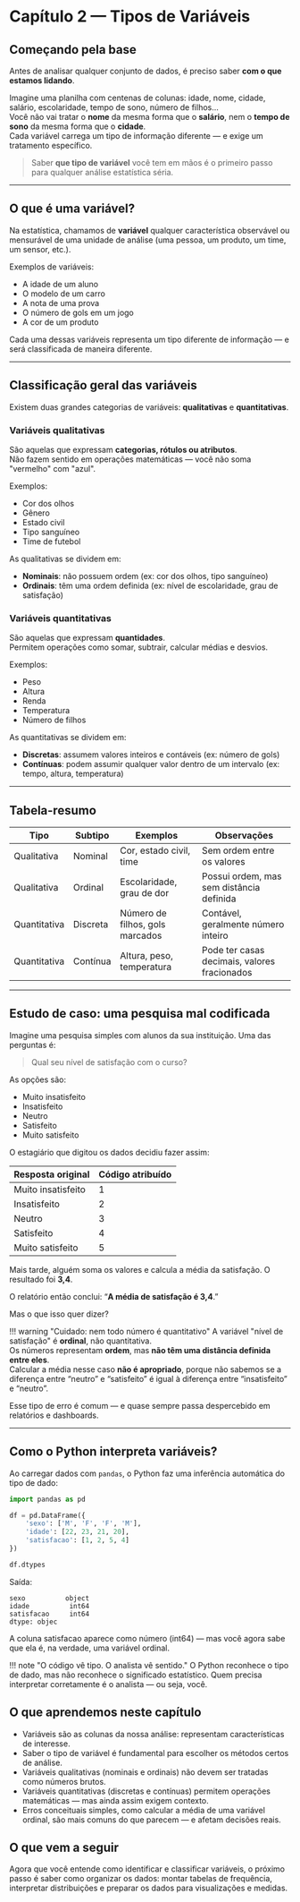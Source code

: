 # Capítulo 2 — Tipos de Variáveis

## Começando pela base

Antes de analisar qualquer conjunto de dados, é preciso saber **com o que estamos lidando**.

Imagine uma planilha com centenas de colunas: idade, nome, cidade, salário, escolaridade, tempo de sono, número de filhos...  
Você não vai tratar o **nome** da mesma forma que o **salário**, nem o **tempo de sono** da mesma forma que o **cidade**.  
Cada variável carrega um tipo de informação diferente — e exige um tratamento específico.

> Saber **que tipo de variável** você tem em mãos é o primeiro passo para qualquer análise estatística séria.

---

## O que é uma variável?

Na estatística, chamamos de **variável** qualquer característica observável ou mensurável de uma unidade de análise (uma pessoa, um produto, um time, um sensor, etc.).

Exemplos de variáveis:

- A idade de um aluno
- O modelo de um carro
- A nota de uma prova
- O número de gols em um jogo
- A cor de um produto

Cada uma dessas variáveis representa um tipo diferente de informação — e será classificada de maneira diferente.

---

## Classificação geral das variáveis

Existem duas grandes categorias de variáveis: **qualitativas** e **quantitativas**.

### Variáveis qualitativas

São aquelas que expressam **categorias, rótulos ou atributos**.  
Não fazem sentido em operações matemáticas — você não soma "vermelho" com "azul".

Exemplos:
- Cor dos olhos
- Gênero
- Estado civil
- Tipo sanguíneo
- Time de futebol

As qualitativas se dividem em:

- **Nominais**: não possuem ordem (ex: cor dos olhos, tipo sanguíneo)
- **Ordinais**: têm uma ordem definida (ex: nível de escolaridade, grau de satisfação)

### Variáveis quantitativas

São aquelas que expressam **quantidades**.  
Permitem operações como somar, subtrair, calcular médias e desvios.

Exemplos:
- Peso
- Altura
- Renda
- Temperatura
- Número de filhos

As quantitativas se dividem em:

- **Discretas**: assumem valores inteiros e contáveis (ex: número de gols)
- **Contínuas**: podem assumir qualquer valor dentro de um intervalo (ex: tempo, altura, temperatura)

---

## Tabela-resumo

| Tipo         | Subtipo   | Exemplos                        | Observações                                |
|--------------|-----------|----------------------------------|---------------------------------------------|
| Qualitativa  | Nominal   | Cor, estado civil, time         | Sem ordem entre os valores                  |
| Qualitativa  | Ordinal   | Escolaridade, grau de dor       | Possui ordem, mas sem distância definida    |
| Quantitativa | Discreta  | Número de filhos, gols marcados | Contável, geralmente número inteiro         |
| Quantitativa | Contínua  | Altura, peso, temperatura       | Pode ter casas decimais, valores fracionados |

---

## Estudo de caso: uma pesquisa mal codificada

Imagine uma pesquisa simples com alunos da sua instituição. Uma das perguntas é:

> Qual seu nível de satisfação com o curso?

As opções são:

- Muito insatisfeito
- Insatisfeito
- Neutro
- Satisfeito
- Muito satisfeito

O estagiário que digitou os dados decidiu fazer assim:

| Resposta original     | Código atribuído |
|-----------------------|------------------|
| Muito insatisfeito    | 1                |
| Insatisfeito          | 2                |
| Neutro                | 3                |
| Satisfeito            | 4                |
| Muito satisfeito      | 5                |

Mais tarde, alguém soma os valores e calcula a média da satisfação. O resultado foi **3,4**.

O relatório então conclui: “**A média de satisfação é 3,4**.”

Mas o que isso quer dizer?

!!! warning "Cuidado: nem todo número é quantitativo"
    A variável "nível de satisfação" é **ordinal**, não quantitativa.  
    Os números representam **ordem**, mas **não têm uma distância definida entre eles**.  
    Calcular a média nesse caso **não é apropriado**, porque não sabemos se a diferença entre “neutro” e “satisfeito” é igual à diferença entre “insatisfeito” e “neutro”.

Esse tipo de erro é comum — e quase sempre passa despercebido em relatórios e dashboards.

---

## Como o Python interpreta variáveis?

Ao carregar dados com `pandas`, o Python faz uma inferência automática do tipo de dado:

```python
import pandas as pd

df = pd.DataFrame({
    'sexo': ['M', 'F', 'F', 'M'],
    'idade': [22, 23, 21, 20],
    'satisfacao': [1, 2, 5, 4]
})

df.dtypes
```

Saída:
```
sexo          object
idade          int64
satisfacao     int64
dtype: objec
```

A coluna satisfacao aparece como número (int64) — mas você agora sabe que ela é, na verdade, uma variável ordinal.

!!! note "O código vê tipo. O analista vê sentido." 
    O Python reconhece o tipo de dado, mas não reconhece o significado estatístico.
    Quem precisa interpretar corretamente é o analista — ou seja, você.

## O que aprendemos neste capítulo
- Variáveis são as colunas da nossa análise: representam características de interesse.
- Saber o tipo de variável é fundamental para escolher os métodos certos de análise.
- Variáveis qualitativas (nominais e ordinais) não devem ser tratadas como números brutos.
- Variáveis quantitativas (discretas e contínuas) permitem operações matemáticas — mas ainda assim exigem contexto.
- Erros conceituais simples, como calcular a média de uma variável ordinal, são mais comuns do que parecem — e afetam decisões reais.

## O que vem a seguir

Agora que você entende como identificar e classificar variáveis, o próximo passo é saber como organizar os dados: montar tabelas de frequência, interpretar distribuições e preparar os dados para visualizações e medidas.